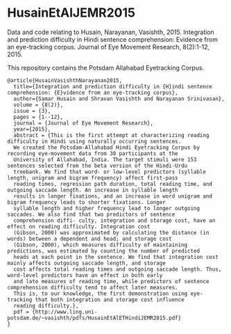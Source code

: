 # HusainEtAlJEMR2015
Data and code relating to Husain, Narayanan, Vasishth, 2015. Integration and prediction difficulty in Hindi sentence comprehension: Evidence from an eye-tracking corpus. Journal of Eye Movement Research, 8(2):1-12, 2015.

This repository contains the Potsdam Allahabad Eyetracking Corpus. 

    @article{HusainVasishthNarayanan2015,
      title={Integration and prediction difficulty in {H}indi sentence comprehension: {E}vidence from an eye-tracking corpus},
      author={Samar Husain and Shravan Vasishth and Narayanan Srinivasan},
      volume = {8(2)},
      issue = {3},
      pages = {1--12},
      journal = {Journal of Eye Movement Research},
      year={2015},
      abstract = {This is the first attempt at characterizing reading difficulty in Hindi using naturally occurring sentences. 
      We created the Potsdam-Allahabad Hindi Eyetracking Corpus by recording eye-movement data from 30 participants at the 
      University of Allahabad, India. The target stimuli were 153 sentences selected from the beta version of the Hindi-Urdu 
      treebank. We find that word- or low-level predictors (syllable length, unigram and bigram frequency) affect first-pass 
      reading times, regression path duration, total reading time, and outgoing saccade length. An increase in syllable length 
      results in longer fixations, and an increase in word unigram and bigram frequency leads to shorter fixations. Longer 
      syllable length and higher frequency lead to longer outgoing saccades. We also find that two predictors of sentence 
      comprehension diffi- culty, integration and storage cost, have an effect on reading difficulty. Integration cost 
      (Gibson, 2000) was approximated by calculating the distance (in words) between a dependent and head; and storage cost 
      (Gibson, 2000), which measures difficulty of maintaining predictions, was estimated by counting the number of predicted 
      heads at each point in the sentence. We find that integration cost mainly affects outgoing saccade length, and storage 
      cost affects total reading times and outgoing saccade length. Thus, word-level predictors have an effect in both early 
      and late measures of reading time, while predictors of sentence comprehension difficulty tend to affect later measures. 
      This is, to our knowledge, the first demonstration using eye-tracking that both integration and storage cost influence 
      reading difficulty.},
      pdf = {http://www.ling.uni-potsdam.de/~vasishth/pdfs/HusainEtAlETHindiJEMR2015.pdf}
    }

